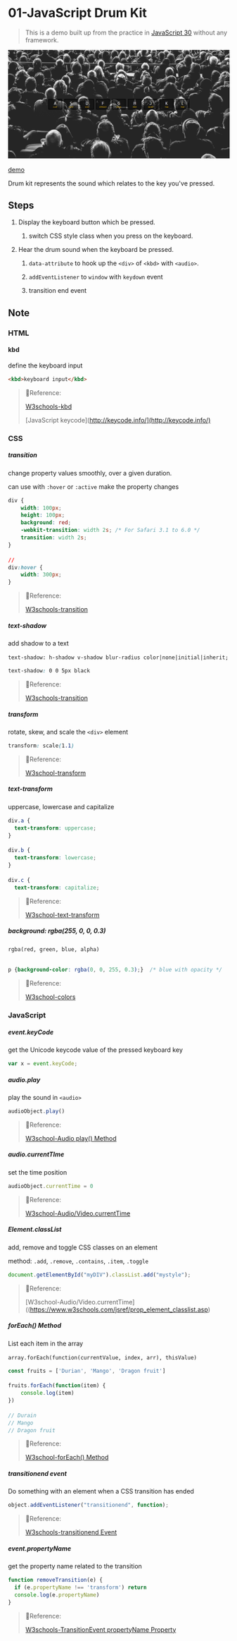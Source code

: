 # 01-JavaScript Drum Kit

> This is a demo built up from the practice in [JavaScript 30](https://github.com/wesbos/JavaScript30) without any framework.

![Demo1 image](../images/Demo_01.png)

[demo](https://mpragnarok.github.io/JavaScript30-Challenge/01__JavaScript-Drum-Kit/index.html)

Drum kit represents the sound which relates to the key you've pressed.

## Steps

1. Display the keyboard button which be pressed.
   
   1. switch CSS style class when you press on the keyboard.

2. Hear the drum sound when the keyboard be pressed.
   
   1. `data-attribute` to hook up the `<div>` of `<kbd>` with `<audio>`.
   
   2. `addEventListener` to `window` with `keydown` event
   
   3. transition end event

## Note

### HTML

#### kbd

define the keyboard input

```html
<kbd>keyboard input</kbd>
```

> 🔗Reference:
> 
> [W3schools-kbd](https://www.w3schools.com/tags/tag_kbd.asp)
> 
> [JavaScript keycode](http://keycode.info/](http://keycode.info/)

### CSS

##### transition

change property values smoothly, over a given duration.

can use with `:hover` or `:active` make the property changes

```css
div {
    width: 100px;
    height: 100px;
    background: red;
    -webkit-transition: width 2s; /* For Safari 3.1 to 6.0 */
    transition: width 2s;
}

//
div:hover {
    width: 300px;
}
```

> 🔗Reference:
> 
> [W3schools-transition](https://www.w3schools.com/css/css3_transitions.asp)

##### text-shadow

add shadow to a text

`text-shadow: h-shadow v-shadow blur-radius color|none|initial|inherit;`

```css
text-shadow: 0 0 5px black
```

> 🔗Reference:
> 
> [W3schools-transition](https://www.w3schools.com/css/css3_transitions.asp)

##### transform

rotate, skew, and scale the `<div>` element

```css
transform: scale(1.1)
```

> 🔗Reference:
> 
> [W3school-transform](https://www.w3schools.com/cssref/css3_pr_transform.asp)

##### text-transform

uppercase, lowercase and capitalize

```css
div.a {
  text-transform: uppercase;
}

div.b {
  text-transform: lowercase;
}

div.c {
  text-transform: capitalize;
```

> 🔗Reference:
> 
> [W3school-text-transform](https://www.w3schools.com/cssref/pr_text_text-transform.asp)

##### background: rgba(255, 0, 0, 0.3)

`rgba(red, green, blue, alpha)`

```css

p {background-color: rgba(0, 0, 255, 0.3);}  /* blue with opacity */
```

> 🔗Reference:
> 
> [W3school-colors](https://www.w3schools.com/css/css3_colors.asp)

### JavaScript

##### event.keyCode

get the Unicode keycode value of the pressed keyboard key

```javascript
var x = event.keyCode;
```

##### audio.play

play the sound in `<audio>`

```javascript
audioObject.play()
```

> 🔗Reference:
> 
> [W3school-Audio play() Method](https://www.w3schools.com/jsref/met_audio_play.asp)

##### audio.currentTIme

set the time position

```javascript
audioObject.currentTime = 0
```

> 🔗Reference:
> 
> [W3school-Audio/Video.currentTime](https://www.w3schools.com/tags/av_prop_currenttime.asp)

##### Element.classList

add, remove and toggle CSS classes on an element

method: `.add`, `.remove`, `.contains`, `.item`, `.toggle`

```javascript
document.getElementById("myDIV").classList.add("mystyle");
```

> 🔗Reference:
> 
> [W3school-Audio/Video.currentTime]((https://www.w3schools.com/jsref/prop_element_classlist.asp)

##### forEach() Method

List each item in the array

`array.forEach(function(currentValue, index, arr), thisValue)`

```javascript
const fruits = ['Durian', 'Mango', 'Dragon fruit']

fruits.forEach(function(item) {
    console.log(item)
})

// Durain
// Mango
// Dragon fruit
```

> 🔗Reference:
> 
> [W3school-forEach() Method](https://www.w3schools.com/jsref/jsref_foreach.asp)

##### transitionend event

Do something with an element when a CSS transition has ended

```javascript
object.addEventListener("transitionend", function);
```

> 🔗Reference:
> 
> [W3schools-transitionend Event](https://www.w3schools.com/jsref/event_transitionend.asp)

##### event.propertyName

get the property name related to the transition

```javascript
function removeTransition(e) {
  if (e.propertyName !== 'transform') return
  console.log(e.propertyName)
}
```

> 🔗Reference:
> 
> [W3schools-TransitionEvent propertyName Property](https://www.w3schools.com/jsref/event_transition_propertyName.asp)
